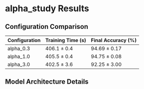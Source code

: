 # alpha_study Results

## Configuration Comparison

| Configuration   | Training Time (s)   | Final Accuracy (%)   |
|:----------------|:--------------------|:---------------------|
| alpha_0.3       | 406.1 ± 0.4         | 94.69 ± 0.17         |
| alpha_1.0       | 405.5 ± 0.4         | 94.75 ± 0.08         |
| alpha_3.0       | 402.5 ± 3.6         | 92.25 ± 3.00         |



## Model Architecture Details

```

```
